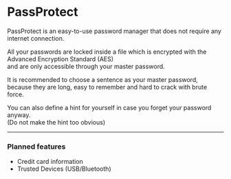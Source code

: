 # PassProtect
<p>PassProtect is an easy-to-use password manager that does not require any internet connection.</p>
<p>All your passwords are locked inside a file which is encrypted with the Advanced Encryption Standard (AES)<br>and are only accessible through your master password.</p>
<p>It is recommended to choose a sentence as your master password,<br>because they are long, easy to remember and hard to crack with brute force.</p>
<p>You can also define a hint for yourself in case you forget your password anyway.<br>(Do not make the hint too obvious)</p>
<hr>
<h3>Planned features</h3>
<ul>
  <li>Credit card information</li>
  <li>Trusted Devices (USB/Bluetooth)</li>
</ul>
